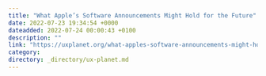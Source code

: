 ```yaml
---
title: "What Apple’s Software Announcements Might Hold for the Future"
date: 2022-07-23 19:34:54 +0000
dateadded: 2022-07-24 00:00:43 +0100
description: ""
link: "https://uxplanet.org/what-apples-software-announcements-might-hold-for-the-future-16a48121407?source=rss----819cc2aaeee0---4"
category:
directory: _directory/ux-planet.md
---
```

